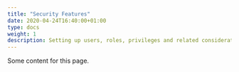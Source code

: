 ```yaml
---
title: "Security Features"
date: 2020-04-24T16:40:00+01:00
type: docs
weight: 1
description: Setting up users, roles, privileges and related considerations
---
```

Some content for this page.